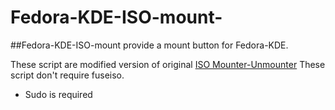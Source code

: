 # Fedora-KDE-ISO-mount-
##Fedora-KDE-ISO-mount  provide a mount button for Fedora-KDE.

These script are modified version of original [ISO Mounter-Unmounter](https://www.opendesktop.org/c/1518532108)
These script don't require fuseiso.
 - Sudo is required    
